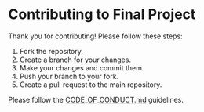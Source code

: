 # Contributing to Final Project

Thank you for contributing! Please follow these steps:

1. Fork the repository.
2. Create a branch for your changes.
3. Make your changes and commit them.
4. Push your branch to your fork.
5. Create a pull request to the main repository.

Please follow the [CODE_OF_CONDUCT.md](CODE_OF_CONDUCT.md) guidelines.
